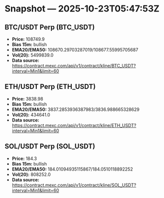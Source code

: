 # Snapshot — 2025-10-23T05:47:53Z

## BTC/USDT Perp (BTC_USDT)
- **Price:** 108749.9
- **Bias 15m:** bullish
- **EMA20/EMA50:** 108670.29703287019/108677.55995705687
- **Vol(20):** 5499839.0
- **Data source:** https://contract.mexc.com/api/v1/contract/kline/BTC_USDT?interval=Min1&limit=60

## ETH/USDT Perp (ETH_USDT)
- **Price:** 3838.98
- **Bias 15m:** bullish
- **EMA20/EMA50:** 3837.2853936387983/3836.988665328629
- **Vol(20):** 434641.0
- **Data source:** https://contract.mexc.com/api/v1/contract/kline/ETH_USDT?interval=Min1&limit=60

## SOL/USDT Perp (SOL_USDT)
- **Price:** 184.3
- **Bias 15m:** bullish
- **EMA20/EMA50:** 184.01094935115867/184.0510118892252
- **Vol(20):** 808252.0
- **Data source:** https://contract.mexc.com/api/v1/contract/kline/SOL_USDT?interval=Min1&limit=60
